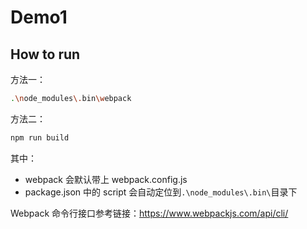 # Demo1

## How to run

方法一：

```bash
.\node_modules\.bin\webpack
```

方法二：

```bash
npm run build
```

其中：

- webpack 会默认带上 webpack.config.js
- package.json 中的 script 会自动定位到`.\node_modules\.bin\`目录下

Webpack 命令行接口参考链接：https://www.webpackjs.com/api/cli/
